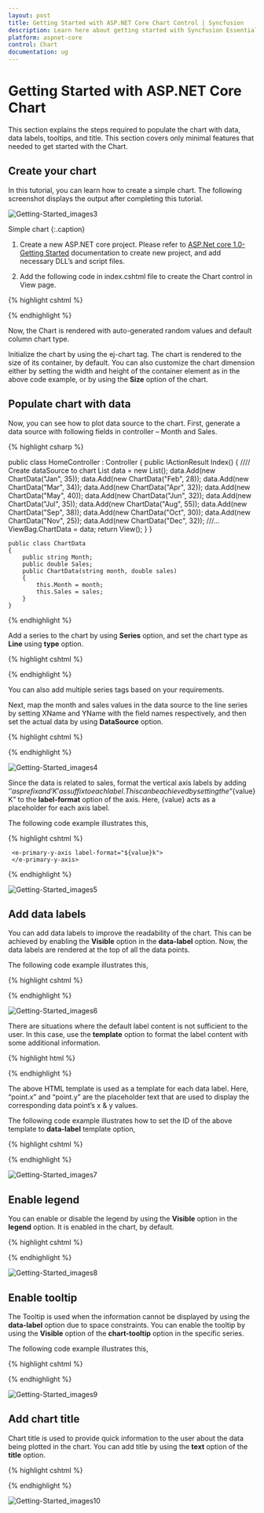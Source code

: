 ```yaml
---
layout: post
title: Getting Started with ASP.NET Core Chart Control | Syncfusion
description: Learn here about getting started with Syncfusion Essential Studio ASP.NET Core Chart Control, its elements, and more.
platform: aspnet-core
control: Chart
documentation: ug
---
```

# Getting Started with ASP.NET Core Chart

This section explains the steps required to populate the chart with data, data labels, tooltips, and title. This section covers only minimal features that needed to get started with the Chart.

## Create your chart

In this tutorial, you can learn how to create a simple chart. The following screenshot displays the output after completing this tutorial.

![Getting-Started_images3](Getting-Started_images/Getting-Started_img3.png)

Simple chart
{:.caption}

1. Create a new ASP.NET core project. Please refer to [ASP.Net core 1.0-Getting Started](https://help.syncfusion.com/aspnet-core/gettingstarted/getting-started-1-1-0) documentation to create new project, and add necessary DLL’s and script files.

2. Add the following code in index.cshtml file to create the Chart control in View page.

{% highlight cshtml %}

<div>

<ej-chart id="chart"></ej-chart>

</div>



{% endhighlight %}


Now, the Chart is rendered with auto-generated random values and default column chart type.


Initialize the chart by using the ej-chart tag. The chart is rendered to the size of its container, by default. You can also customize the chart dimension either by setting the width and height of the container element as in the above code example, or by using the **Size** option of the chart.


## Populate chart with data

Now, you can see how to plot data source to the chart. First, generate a data source with following fields in controller – Month and Sales.

{% highlight csharp %}

   public class HomeController : Controller
    {
        public IActionResult Index()
        {
            //// Create dataSource to chart
            List<ChartData> data = new List<ChartData>();
            data.Add(new ChartData("Jan", 35));
            data.Add(new ChartData("Feb", 28));
            data.Add(new ChartData("Mar", 34));
            data.Add(new ChartData("Apr", 32));
            data.Add(new ChartData("May", 40));
            data.Add(new ChartData("Jun", 32));
            data.Add(new ChartData("Jul", 35));
            data.Add(new ChartData("Aug", 55));
            data.Add(new ChartData("Sep", 38));
            data.Add(new ChartData("Oct", 30));
            data.Add(new ChartData("Nov", 25));
            data.Add(new ChartData("Dec", 32));
            ///...
            ViewBag.ChartData = data;
            return View();
        }
    }

    public class ChartData
    {
        public string Month;
        public double Sales;
        public ChartData(string month, double sales)
        {
            this.Month = month;
            this.Sales = sales;
        }
    }

{% endhighlight %}


Add a series to the chart by using **Series** option, and set the chart type as **Line** using **type** option. 

{% highlight cshtml %}

<ej-chart id="container">
        <e-chart-series>
            <e-series type="Line"></e-series>
        </e-chart-series>
</ej-chart>

{% endhighlight %}

You can also add multiple series tags based on your requirements.

Next, map the month and sales values in the data source to the line series by setting XName and YName with the field names respectively, and then set the actual data by using **DataSource** option.

{% highlight cshtml %}


<ej-chart id="container">
    <e-chart-series>
        <e-series datasource="ViewBag.ChartData" x-name="Month" y-name="Sales" type="Line"></e-series>
    </e-chart-series>
    <e-size height="400" width="600"></e-size>
</ej-chart>


{% endhighlight %}


![Getting-Started_images4](Getting-Started_images/Getting-Started_img4.png)


Since the data is related to sales, format the vertical axis labels by adding ‘$’ as prefix and ‘K’ as suffix to each label. This can be achieved by setting the “${value}K” to the **label-format** option of the axis. Here, {value} acts as a placeholder for each axis label. 

The following code example illustrates this,

{% highlight cshtml %}


<ej-chart id="container">

     <e-primary-y-axis label-format="${value}k">
     </e-primary-y-axis>

</ej-chart>


{% endhighlight %}

![Getting-Started_images5](Getting-Started_images/Getting-Started_img5.png)

## Add data labels

You can add data labels to improve the readability of the chart. This can be achieved by enabling the **Visible** option in the **data-label** option. Now, the data labels are rendered at the top of all the data points.

The following code example illustrates this,


{% highlight cshtml %}


<ej-chart id="container">
    <e-chart-series>
        <e-series>
            <e-marker>
                <e-data-label visible="true">
                </e-data-label>
            </e-marker>
        </e-series>
    </e-chart-series>
</ej-chart>


{% endhighlight %}

![Getting-Started_images6](Getting-Started_images/Getting-Started_img6.png)


There are situations where the default label content is not sufficient to the user. In this case, use the **template** option to format the label content with some additional information.

 {% highlight html %}

<!DOCTYPE html>
<html>
<body>
      <div id="dataLabelTemplate" style="display:none; padding:3px;background-color:#B9C5C9; opacity:0.8;">
         <div id="point">#point.x#:$#point.y#K</div>
      </div>
</body>
</html>


{% endhighlight %}

The above HTML template is used as a template for each data label. Here, “point.x” and “point.y” are the placeholder text that are used to display the corresponding data point’s x & y values.

The following code example illustrates how to set the ID of the above template to **data-label** template option,

{% highlight cshtml %}


<ej-chart id="container">
    <e-chart-series>
        <e-series>
            <e-marker>
                <e-data-label visible="true" template="dataLabelTemplate">
                </e-data-label>
            </e-marker>
        </e-series>
    </e-chart-series>
</ej-chart>


{% endhighlight %}

![Getting-Started_images7](Getting-Started_images/Getting-Started_img7.png)

## Enable legend

You can enable or disable the legend by using the **Visible** option in the **legend** option. It is enabled in the chart, by default.

{% highlight cshtml %}


<ej-chart id="container">
    <e-chart-series>
        <e-series name="Sales">
        </e-series>
    </e-chart-series>
    <e-legend visible="true"></e-legend>
</ej-chart>


{% endhighlight %}

![Getting-Started_images8](Getting-Started_images/Getting-Started_img8.png)

## Enable tooltip

The Tooltip is used when the information cannot be displayed by using the **data-label** option due to space constraints. You can enable the tooltip by using the **Visible** option of the **chart-tooltip** option in the specific series.

The following code example illustrates this,

{% highlight cshtml %}


<ej-chart id="container">
    <e-chart-series>
        <e-series>
            <e-chart-tooltip visible="true"></e-chart-tooltip>
        </e-series>
    </e-chart-series>
</ej-chart>


{% endhighlight %}

![Getting-Started_images9](Getting-Started_images/Getting-Started_img9.png)

## Add chart title

Chart title is used to provide quick information to the user about the data being plotted in the chart. You can add title by using the **text** option of the **title** option.

{% highlight cshtml %}


<ej-chart id="container">
    <e-title text="Sales Analysis"></e-title>
</ej-chart>


{% endhighlight %}

![Getting-Started_images10](Getting-Started_images/Getting-Started_img10.png)